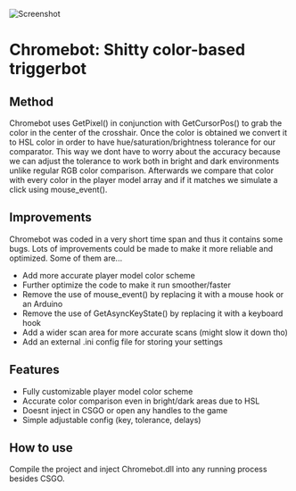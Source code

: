 ![Screenshot](https://i.imgur.com/xYjeKWN.jpg)
# Chromebot: Shitty color-based triggerbot

## Method

Chromebot uses GetPixel() in conjunction with GetCursorPos() to grab the color in the center of the crosshair.
Once the color is obtained we convert it to HSL color in order to have hue/saturation/brightness tolerance for
our comparator. This way we dont have to worry about the accuracy because we can adjust the tolerance to work
both in bright and dark environments unlike regular RGB color comparison. Afterwards we compare that color with
every color in the player model array and if it matches we simulate a click using mouse_event().

## Improvements

Chromebot was coded in a very short time span and thus it contains some bugs. Lots of improvements could be made
to make it more reliable and optimized. Some of them are...
- Add more accurate player model color scheme
- Further optimize the code to make it run smoother/faster
- Remove the use of mouse_event() by replacing it with a mouse hook or an Arduino
- Remove the use of GetAsyncKeyState() by replacing it with a keyboard hook
- Add a wider scan area for more accurate scans (might slow it down tho)
- Add an external .ini config file for storing your settings

## Features

- Fully customizable player model color scheme
- Accurate color comparison even in bright/dark areas due to HSL
- Doesnt inject in CSGO or open any handles to the game
- Simple adjustable config (key, tolerance, delays)

## How to use

Compile the project and inject Chromebot.dll into any running process besides CSGO.
